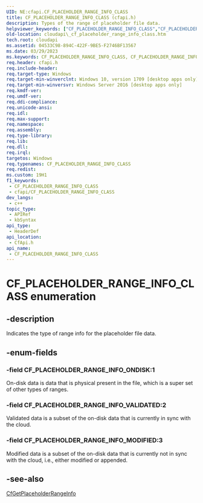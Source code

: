 ```yaml
---
UID: NE:cfapi.CF_PLACEHOLDER_RANGE_INFO_CLASS
title: CF_PLACEHOLDER_RANGE_INFO_CLASS (cfapi.h)
description: Types of the range of placeholder file data.
helpviewer_keywords: ["CF_PLACEHOLDER_RANGE_INFO_CLASS","CF_PLACEHOLDER_RANGE_INFO_CLASS enumeration","CF_PLACEHOLDER_RANGE_INFO_MODIFIED","CF_PLACEHOLDER_RANGE_INFO_ONDISK","CF_PLACEHOLDER_RANGE_INFO_VALIDATED","PCF_PLACEHOLDER_RANGE_INFO_CLASS","PCF_PLACEHOLDER_RANGE_INFO_CLASS enumeration pointer","cfapi/CF_PLACEHOLDER_RANGE_INFO_CLASS","cfapi/CF_PLACEHOLDER_RANGE_INFO_MODIFIED","cfapi/CF_PLACEHOLDER_RANGE_INFO_ONDISK","cfapi/CF_PLACEHOLDER_RANGE_INFO_VALIDATED","cfapi/PCF_PLACEHOLDER_RANGE_INFO_CLASS","cloudApi._cf_placeholder_range_info_class"]
old-location: cloudapi\_cf_placeholder_range_info_class.htm
tech.root: cloudapi
ms.assetid: 04533C98-894C-422F-9BE5-F2746BF13567
ms.date: 03/29/2023
ms.keywords: CF_PLACEHOLDER_RANGE_INFO_CLASS, CF_PLACEHOLDER_RANGE_INFO_CLASS enumeration, CF_PLACEHOLDER_RANGE_INFO_MODIFIED, CF_PLACEHOLDER_RANGE_INFO_ONDISK, CF_PLACEHOLDER_RANGE_INFO_VALIDATED, PCF_PLACEHOLDER_RANGE_INFO_CLASS, PCF_PLACEHOLDER_RANGE_INFO_CLASS enumeration pointer, cfapi/CF_PLACEHOLDER_RANGE_INFO_CLASS, cfapi/CF_PLACEHOLDER_RANGE_INFO_MODIFIED, cfapi/CF_PLACEHOLDER_RANGE_INFO_ONDISK, cfapi/CF_PLACEHOLDER_RANGE_INFO_VALIDATED, cfapi/PCF_PLACEHOLDER_RANGE_INFO_CLASS, cloudApi._cf_placeholder_range_info_class
req.header: cfapi.h
req.include-header: 
req.target-type: Windows
req.target-min-winverclnt: Windows 10, version 1709 [desktop apps only]
req.target-min-winversvr: Windows Server 2016 [desktop apps only]
req.kmdf-ver: 
req.umdf-ver: 
req.ddi-compliance: 
req.unicode-ansi: 
req.idl: 
req.max-support: 
req.namespace: 
req.assembly: 
req.type-library: 
req.lib: 
req.dll: 
req.irql: 
targetos: Windows
req.typenames: CF_PLACEHOLDER_RANGE_INFO_CLASS
req.redist: 
ms.custom: 19H1
f1_keywords:
 - CF_PLACEHOLDER_RANGE_INFO_CLASS
 - cfapi/CF_PLACEHOLDER_RANGE_INFO_CLASS
dev_langs:
 - c++
topic_type:
 - APIRef
 - kbSyntax
api_type:
 - HeaderDef
api_location:
 - CfApi.h
api_name:
 - CF_PLACEHOLDER_RANGE_INFO_CLASS
---
```


# CF_PLACEHOLDER_RANGE_INFO_CLASS enumeration

## -description

Indicates the type of range info for the placeholder file data.

## -enum-fields

### -field CF_PLACEHOLDER_RANGE_INFO_ONDISK:1

On-disk data is data that is physical present in the file, which is a super set of other types of ranges.

### -field CF_PLACEHOLDER_RANGE_INFO_VALIDATED:2

Validated data is a subset of the on-disk data that is currently in sync with the cloud.

### -field CF_PLACEHOLDER_RANGE_INFO_MODIFIED:3

Modified data is a subset of the on-disk data that is currently not in sync with the cloud, i.e., either modified or appended.

## -see-also

[CfGetPlaceholderRangeInfo](nf-cfapi-cfgetplaceholderrangeinfo.md)
